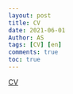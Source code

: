 ```yaml
---
layout: post
title: CV
date: 2021-06-01
Author: AS 
tags: [CV] [en]
comments: true
toc: true
---
```


[CV](https://github.com/uless/personal/raw/master/archive/CV%20Anqi%20Shao.pdf/ "CV")
